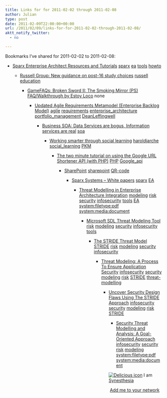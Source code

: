 ```yaml
---
title: Links for for 2011-02-02 through 2011-02-08
author: Julian
type: post
date: 2011-02-09T22:00:00+00:00
url: /2011/02/09/links-for-for-2011-02-02-through-2011-02-08/
aktt_notify_twitter:
  - no

---
```

Bookmarks I&#8217;ve shared for 2011-02-02 to 2011-02-08:

  * [Sparx Enterprise Architect Resources and Tutorials][1] 
    [sparx][2] [ea][3] [tools][4] [howto][5] </li> 
    
      * [Russell Group: New guidance on post-16 study choices][6] 
        [russell][7] [education][8] </li> 
        
          * [GameFAQs: Broken Sword II: The Smoking Mirror (PS) FAQ/Walkthrough by Estoy Loco][9] 
            none</li> 
            
              * [Updated Agile Requirements Metamodel (Enterprise Backlog Model)][10] 
                [agile][11] [requirements][12] [enterprise_architecture][13] [portfolio_management][14] [DeanLeffingwell][15] </li> 
                
                  * [Business SOA: Data Services are bogus, Information services are real][16] 
                    [soa][17] </li> 
                    
                      * [Working smarter through social learning][18] 
                        [haroldjarche][19] [social_learning][20] [PKM][21] </li> 
                        
                          * [The two minute tutorial on using the Google URL Shortener API (with PHP)][22] 
                            [PHP][23] [Google_api][24] </li> 
                            
                              * [SharePoint][25] 
                                [sharepoint][26] [QR-code][27] </li> 
                                
                                  * [Sparx Systems &#8211; White papers][28] 
                                    [sparx][2] [EA][29] </li> 
                                    
                                      * [Threat Modelling in Enterprise Architecture Integration][30] 
                                        [modeling][31] [risk][32] [security][33] [infosecurity][34] [tools][4] [EA][29] [system:filetype:pdf][35] [system:media:document][36] </li> 
                                        
                                          * [Microsoft SDL Threat Modeling Tool][37] 
                                            [risk][32] [modeling][31] [security][33] [infosecurity][34] [tools][4] </li> 
                                            
                                              * [The STRIDE Threat Model][38] 
                                                [STRIDE][39] [risk][32] [modeling][31] [security][33] [infosecurity][34] </li> 
                                                
                                                  * [Threat Modeling: A Process To Ensure Application Security][40] 
                                                    [infosecurity][34] [security][33] [modeling][31] [risk][32] [STRIDE][39] [threat-modelling][41] </li> 
                                                    
                                                      * [Uncover Security Design Flaws Using The STRIDE Approach][42] 
                                                        [infosecurity][34] [security][33] [modeling][31] [risk][32] [STRIDE][39] </li> 
                                                        
                                                          * [Security Threat Modelling and Analysis: A Goal-Oriented Approach][43] 
                                                            [infosecurity][34] [security][33] [risk][32] [modeling][31] [system:filetype:pdf][35] [system:media:document][36] </li> </ul> 
                                                            
                                                            <p class="deliciouslink">
                                                              <a href="http://del.icio.us/synesthesia" title="See all my bookmarks on del.icio.us"><img src="https://www.synesthesia.co.uk/images/deliciousicon.jpg" alt="Delicious icon" /></a>&nbsp;I am <a href="http://del.icio.us/synesthesia" title="See all my bookmarks on del.icio.us">Synesthesia</a>
                                                            </p>
                                                            
                                                            <p class="deliciouslink">
                                                              <a href="http://del.icio.us/network?add=synesthesia" title="Add me to your del.icio.us network"><img src="https://www.synesthesia.co.uk/images/add.gif" alt="" /></a>&nbsp;<a href="http://del.icio.us/network?add=synesthesia" title="Add me to your del.icio.us network">Add me to your network</a>
                                                            </p>

 [1]: http://www.sparxsystems.com.au/resources
 [2]: http://www.delicious.com/synesthesia/sparx
 [3]: http://www.delicious.com/synesthesia/ea
 [4]: http://www.delicious.com/synesthesia/tools
 [5]: http://www.delicious.com/synesthesia/howto
 [6]: http://www.russellgroup.ac.uk/russell-group-latest-news/137-2011/4746-new-guidance-on-post16-study-choices
 [7]: http://www.delicious.com/synesthesia/russell
 [8]: http://www.delicious.com/synesthesia/education
 [9]: http://www.gamefaqs.com/ps/196823-broken-sword-ii-the-smoking-mirror/faqs/29341
 [10]: http://scalingsoftwareagility.wordpress.com/2010/11/29/updated-agile-requirements-metamodel-enterprise-backlog-model
 [11]: http://www.delicious.com/synesthesia/agile
 [12]: http://www.delicious.com/synesthesia/requirements
 [13]: http://www.delicious.com/synesthesia/enterprise_architecture
 [14]: http://www.delicious.com/synesthesia/portfolio_management
 [15]: http://www.delicious.com/synesthesia/DeanLeffingwell
 [16]: http://service-architecture.blogspot.com/2011/01/data-services-are-bogus-information.html?utm_source=feedburner
 [17]: http://www.delicious.com/synesthesia/soa
 [18]: http://www.jarche.com/2011/02/working-smarter-through-social-learning
 [19]: http://www.delicious.com/synesthesia/haroldjarche
 [20]: http://www.delicious.com/synesthesia/social_learning
 [21]: http://www.delicious.com/synesthesia/PKM
 [22]: http://www.giantflyingsaucer.com/blog/?p=2159
 [23]: http://www.delicious.com/synesthesia/PHP
 [24]: http://www.delicious.com/synesthesia/Google_api
 [25]: http://renaat.posterous.com/sharepoint-qr-codes
 [26]: http://www.delicious.com/synesthesia/sharepoint
 [27]: http://www.delicious.com/synesthesia/QR-code
 [28]: http://www.sparxsystems.com/resources/whitepapers/index.html
 [29]: http://www.delicious.com/synesthesia/EA
 [30]: http://www.infosys.com/offerings/IT-services/architecture-services/white-papers/Documents/threat_modeling.pdf
 [31]: http://www.delicious.com/synesthesia/modeling
 [32]: http://www.delicious.com/synesthesia/risk
 [33]: http://www.delicious.com/synesthesia/security
 [34]: http://www.delicious.com/synesthesia/infosecurity
 [35]: http://www.delicious.com/synesthesia/system%3Afiletype%3Apdf
 [36]: http://www.delicious.com/synesthesia/system%3Amedia%3Adocument
 [37]: http://www.microsoft.com/security/sdl/adopt/threatmodeling.aspx
 [38]: http://msdn.microsoft.com/en-us/library/ms954176.aspx
 [39]: http://www.delicious.com/synesthesia/STRIDE
 [40]: http://www.sans.org/reading_room/whitepapers/securecode/threat-modeling-process-ensure-application-security_1646
 [41]: http://www.delicious.com/synesthesia/threat-modelling
 [42]: http://msdn.microsoft.com/en-us/magazine/cc163519.aspx
 [43]: https://www.utdallas.edu/~eao015100/documents/SecurityThreatModeling.pdf